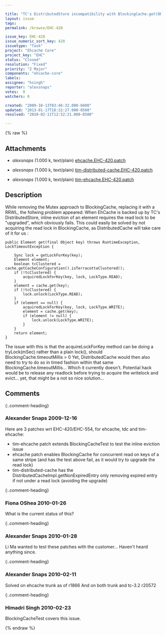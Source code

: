 ```yaml
---

title: "TC's DistributedStore incompatibility with BlockingCache.get(Object): Element RRWL approach"
layout: issue
tags: 
permalink: /browse/EHC-420

issue_key: EHC-420
issue_numeric_sort_key: 420
issuetype: "Task"
project: "Ehcache Core"
project_key: "EHC"
status: "Closed"
resolution: "Fixed"
priority: "2 Major"
components: "ehcache-core"
labels: 
assignee: "hsingh"
reporter: "alexsnaps"
votes:  0
watchers: 0

created: "2009-10-13T03:46:32.000-0400"
updated: "2013-01-17T18:32:27.000-0500"
resolved: "2010-02-11T12:52:21.000-0500"

---
```




{% raw %}


## Attachments

* <em>alexsnaps</em> (1.000 k, text/plain) [ehcache.EHC-420.patch](/attachments/EHC/EHC-420/ehcache.EHC-420.patch)

* <em>alexsnaps</em> (1.000 k, text/plain) [tim-distributed-cache.EHC-420.patch](/attachments/EHC/EHC-420/tim-distributed-cache.EHC-420.patch)

* <em>alexsnaps</em> (1.000 k, text/plain) [tim-ehcache.EHC-420.patch](/attachments/EHC/EHC-420/tim-ehcache.EHC-420.patch)




## Description

<div markdown="1" class="description">

While removing the Mutex approach to BlockingCache, replacing it with a RRWL, the follwing problem appeared:
When EhCache is backed up by TC's DistributedStore, inline eviction of an element requires the read lock to be "upgraded", which obviously fails.
This could easily be solved by not acquiring the read lock in BlockingCache, as DistributedCache will take care of it for us :

    public Element get(final Object key) throws RuntimeException, LockTimeoutException {

        Sync lock = getLockForKey(key);
        Element element;
        boolean tcClustered = cache.getCacheConfiguration().isTerracottaClustered();
        if (!tcClustered) {
            acquiredLockForKey(key, lock, LockType.READ);
        }
        element = cache.get(key);
        if (!tcClustered) {
            lock.unlock(LockType.READ);
        }
        if (element == null) {
            acquiredLockForKey(key, lock, LockType.WRITE);
            element = cache.get(key);
            if (element != null) {
                lock.unlock(LockType.WRITE);
            }
        }
        return element;
    }

The issue with this is that the acquireLockForKey method can be doing a tryLock(mSec) rather than a plain lock(), should BlockingCache.timeoutMillis > 0
Yet, DistributedCache would then also need to try to do so in timed fashion within that same BlockingCache.timeoutMillis... Which it currently doesn't.
Potential hack would be to release any readlock before trying to acquire the writelock and evict... yet, that might be a not so nice solution...


</div>

## Comments


{:.comment-heading}
### **Alexander Snaps** <span class="date">2009-12-16</span>

<div markdown="1" class="comment">

Here are 3 patches wrt EHC-420/EHC-554, for ehcache, tdc and tim-ehcache:
 - tim-ehcache patch extends BlockingCacheTest to test the inline eviction issue
 - ehcache patch enables BlockingCache for concurrent read on keys of a same stripe (and has the test above fail, as it would try to upgrade the read lock)
 - tim-distributed-cache has the DistributedCacheImpl.getNonExpiredEntry only removing expired entry if not under a read lock (avoiding the upgrade)

</div>


{:.comment-heading}
### **Fiona OShea** <span class="date">2010-01-26</span>

<div markdown="1" class="comment">

What is the current status of this?

</div>


{:.comment-heading}
### **Alexander Snaps** <span class="date">2010-01-28</span>

<div markdown="1" class="comment">

Li Ma wanted to test these patches with the customer... Haven't heard anything since.

</div>


{:.comment-heading}
### **Alexander Snaps** <span class="date">2010-02-11</span>

<div markdown="1" class="comment">

Solved on ehcache trunk as of r1866
And on both trunk and tc-3.2 r20572

</div>


{:.comment-heading}
### **Himadri Singh** <span class="date">2010-02-23</span>

<div markdown="1" class="comment">

BlockingCacheTest covers this issue.

</div>



{% endraw %}
